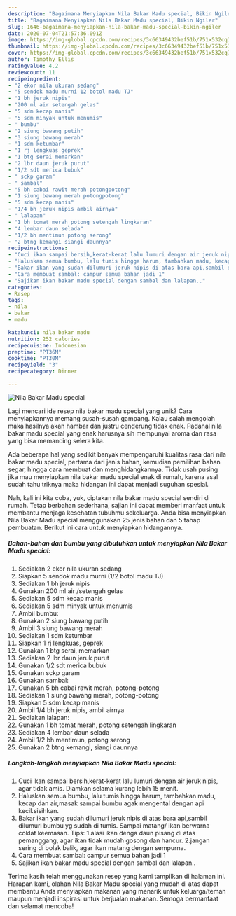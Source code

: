 ```yaml
---
description: "Bagaimana Menyiapkan Nila Bakar Madu special, Bikin Ngiler"
title: "Bagaimana Menyiapkan Nila Bakar Madu special, Bikin Ngiler"
slug: 1646-bagaimana-menyiapkan-nila-bakar-madu-special-bikin-ngiler
date: 2020-07-04T21:57:36.091Z
image: https://img-global.cpcdn.com/recipes/3c66349432bef51b/751x532cq70/nila-bakar-madu-special-foto-resep-utama.jpg
thumbnail: https://img-global.cpcdn.com/recipes/3c66349432bef51b/751x532cq70/nila-bakar-madu-special-foto-resep-utama.jpg
cover: https://img-global.cpcdn.com/recipes/3c66349432bef51b/751x532cq70/nila-bakar-madu-special-foto-resep-utama.jpg
author: Timothy Ellis
ratingvalue: 4.2
reviewcount: 11
recipeingredient:
- "2 ekor nila ukuran sedang"
- "5 sendok madu murni 12 botol madu TJ"
- "1 bh jeruk nipis"
- "200 ml air setengah gelas"
- "5 sdm kecap manis"
- "5 sdm minyak untuk menumis"
- " bumbu"
- "2 siung bawang putih"
- "3 siung bawang merah"
- "1 sdm ketumbar"
- "1 rj lengkuas geprek"
- "1 btg serai memarkan"
- "2 lbr daun jeruk purut"
- "1/2 sdt merica bubuk"
- " sckp garam"
- " sambal"
- "5 bh cabai rawit merah potongpotong"
- "1 siung bawang merah potongpotong"
- "5 sdm kecap manis"
- "1/4 bh jeruk nipis ambil airnya"
- " lalapan"
- "1 bh tomat merah potong setengah lingkaran"
- "4 lembar daun selada"
- "1/2 bh mentimun potong serong"
- "2 btng kemangi siangi daunnya"
recipeinstructions:
- "Cuci ikan sampai bersih,kerat-kerat lalu lumuri dengan air jeruk nipis, agar tidak amis. Diamkan selama kurang lebih 15 menit."
- "Haluskan semua bumbu, lalu tumis hingga harum, tambahkan madu, kecap dan air,masak sampai bumbu agak mengental dengan api kecil.sisihkan."
- "Bakar ikan yang sudah dilumuri jeruk nipis di atas bara api,sambil dilumuri bumbu yg sudah di tumis. Sampai matang/ ikan berwarna coklat keemasan. Tips: 1.alasi ikan denga daun pisang di atas pemanggang, agar ikan tidak mudah gosong dan hancur. 2.jangan sering di bolak balik, agar ikan matang dengan sempurna."
- "Cara membuat sambal: campur semua bahan jadi 1"
- "Sajikan ikan bakar madu special dengan sambal dan lalapan.."
categories:
- Resep
tags:
- nila
- bakar
- madu

katakunci: nila bakar madu 
nutrition: 252 calories
recipecuisine: Indonesian
preptime: "PT36M"
cooktime: "PT30M"
recipeyield: "3"
recipecategory: Dinner

---
```



![Nila Bakar Madu special](https://img-global.cpcdn.com/recipes/3c66349432bef51b/751x532cq70/nila-bakar-madu-special-foto-resep-utama.jpg)

Lagi mencari ide resep nila bakar madu special yang unik? Cara menyiapkannya memang susah-susah gampang. Kalau salah mengolah maka hasilnya akan hambar dan justru cenderung tidak enak. Padahal nila bakar madu special yang enak harusnya sih mempunyai aroma dan rasa yang bisa memancing selera kita.

Ada beberapa hal yang sedikit banyak mempengaruhi kualitas rasa dari nila bakar madu special, pertama dari jenis bahan, kemudian pemilihan bahan segar, hingga cara membuat dan menghidangkannya. Tidak usah pusing jika mau menyiapkan nila bakar madu special enak di rumah, karena asal sudah tahu triknya maka hidangan ini dapat menjadi suguhan spesial.




Nah, kali ini kita coba, yuk, ciptakan nila bakar madu special sendiri di rumah. Tetap berbahan sederhana, sajian ini dapat memberi manfaat untuk membantu menjaga kesehatan tubuhmu sekeluarga. Anda bisa menyiapkan Nila Bakar Madu special menggunakan 25 jenis bahan dan 5 tahap pembuatan. Berikut ini cara untuk menyiapkan hidangannya.

<!--inarticleads1-->

##### Bahan-bahan dan bumbu yang dibutuhkan untuk menyiapkan Nila Bakar Madu special:

1. Sediakan 2 ekor nila ukuran sedang
1. Siapkan 5 sendok madu murni (1/2 botol madu TJ)
1. Sediakan 1 bh jeruk nipis
1. Gunakan 200 ml air /setengah gelas
1. Sediakan 5 sdm kecap manis
1. Sediakan 5 sdm minyak untuk menumis
1. Ambil  bumbu:
1. Gunakan 2 siung bawang putih
1. Ambil 3 siung bawang merah
1. Sediakan 1 sdm ketumbar
1. Siapkan 1 rj lengkuas, geprek
1. Gunakan 1 btg serai, memarkan
1. Sediakan 2 lbr daun jeruk purut
1. Gunakan 1/2 sdt merica bubuk
1. Gunakan  sckp garam
1. Gunakan  sambal:
1. Gunakan 5 bh cabai rawit merah, potong-potong
1. Sediakan 1 siung bawang merah, potong-potong
1. Siapkan 5 sdm kecap manis
1. Ambil 1/4 bh jeruk nipis, ambil airnya
1. Sediakan  lalapan:
1. Gunakan 1 bh tomat merah, potong setengah lingkaran
1. Sediakan 4 lembar daun selada
1. Ambil 1/2 bh mentimun, potong serong
1. Gunakan 2 btng kemangi, siangi daunnya




<!--inarticleads2-->

##### Langkah-langkah menyiapkan Nila Bakar Madu special:

1. Cuci ikan sampai bersih,kerat-kerat lalu lumuri dengan air jeruk nipis, agar tidak amis. Diamkan selama kurang lebih 15 menit.
1. Haluskan semua bumbu, lalu tumis hingga harum, tambahkan madu, kecap dan air,masak sampai bumbu agak mengental dengan api kecil.sisihkan.
1. Bakar ikan yang sudah dilumuri jeruk nipis di atas bara api,sambil dilumuri bumbu yg sudah di tumis. Sampai matang/ ikan berwarna coklat keemasan. Tips: 1.alasi ikan denga daun pisang di atas pemanggang, agar ikan tidak mudah gosong dan hancur. 2.jangan sering di bolak balik, agar ikan matang dengan sempurna.
1. Cara membuat sambal: campur semua bahan jadi 1
1. Sajikan ikan bakar madu special dengan sambal dan lalapan..




Terima kasih telah menggunakan resep yang kami tampilkan di halaman ini. Harapan kami, olahan Nila Bakar Madu special yang mudah di atas dapat membantu Anda menyiapkan makanan yang menarik untuk keluarga/teman maupun menjadi inspirasi untuk berjualan makanan. Semoga bermanfaat dan selamat mencoba!
